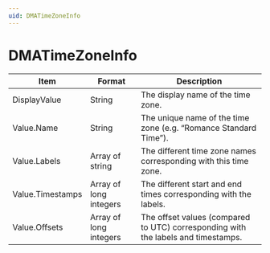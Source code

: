 ```yaml
---
uid: DMATimeZoneInfo
---
```


# DMATimeZoneInfo

| Item             | Format                 | Description                                                                       |
|------------------|------------------------|-----------------------------------------------------------------------------------|
| DisplayValue     | String                 | The display name of the time zone.                                                |
| Value.Name       | String                 | The unique name of the time zone (e.g. “Romance Standard Time”).                  |
| Value.Labels     | Array of string        | The different time zone names corresponding with this time zone.                  |
| Value.Timestamps | Array of long integers | The different start and end times corresponding with the labels.                  |
| Value.Offsets    | Array of long integers | The offset values (compared to UTC) corresponding with the labels and timestamps. |
